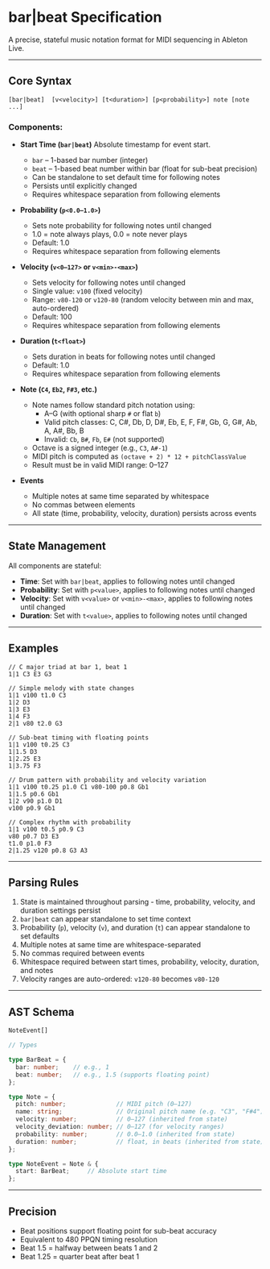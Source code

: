 # bar|beat Specification

A precise, stateful music notation format for MIDI sequencing in Ableton Live.

---

## Core Syntax

```
[bar|beat]  [v<velocity>] [t<duration>] [p<probability>] note [note ...]
```

### Components:

- **Start Time (`bar|beat`)** Absolute timestamp for event start.
  - `bar` – 1-based bar number (integer)
  - `beat` – 1-based beat number within bar (float for sub-beat precision)
  - Can be standalone to set default time for following notes
  - Persists until explicitly changed
  - Requires whitespace separation from following elements

- **Probability (`p<0.0–1.0>`)**
  - Sets note probability for following notes until changed
  - 1.0 = note always plays, 0.0 = note never plays
  - Default: 1.0
  - Requires whitespace separation from following elements

- **Velocity (`v<0–127>` or `v<min>-<max>`)**
  - Sets velocity for following notes until changed
  - Single value: `v100` (fixed velocity)
  - Range: `v80-120` or `v120-80` (random velocity between min and max,
    auto-ordered)
  - Default: 100
  - Requires whitespace separation from following elements

- **Duration (`t<float>`)**
  - Sets duration in beats for following notes until changed
  - Default: 1.0
  - Requires whitespace separation from following elements

- **Note (`C4`, `Eb2`, `F#3`, etc.)**
  - Note names follow standard pitch notation using:
    - A–G (with optional sharp `#` or flat `b`)
    - Valid pitch classes: C, C#, Db, D, D#, Eb, E, F, F#, Gb, G, G#, Ab, A, A#,
      Bb, B
    - Invalid: `Cb`, `B#`, `Fb`, `E#` (not supported)
  - Octave is a signed integer (e.g., `C3`, `A#-1`)
  - MIDI pitch is computed as `(octave + 2) * 12 + pitchClassValue`
  - Result must be in valid MIDI range: 0–127

- **Events**
  - Multiple notes at same time separated by whitespace
  - No commas between elements
  - All state (time, probability, velocity, duration) persists across events

---

## State Management

All components are stateful:

- **Time**: Set with `bar|beat`, applies to following notes until changed
- **Probability**: Set with `p<value>`, applies to following notes until changed
- **Velocity**: Set with `v<value>` or `v<min>-<max>`, applies to following
  notes until changed
- **Duration**: Set with `t<value>`, applies to following notes until changed

---

## Examples

```
// C major triad at bar 1, beat 1
1|1 C3 E3 G3

// Simple melody with state changes
1|1 v100 t1.0 C3
1|2 D3
1|3 E3
1|4 F3
2|1 v80 t2.0 G3

// Sub-beat timing with floating points
1|1 v100 t0.25 C3
1|1.5 D3
1|2.25 E3
1|3.75 F3

// Drum pattern with probability and velocity variation
1|1 v100 t0.25 p1.0 C1 v80-100 p0.8 Gb1
1|1.5 p0.6 Gb1
1|2 v90 p1.0 D1
v100 p0.9 Gb1

// Complex rhythm with probability
1|1 v100 t0.5 p0.9 C3
v80 p0.7 D3 E3
t1.0 p1.0 F3
2|1.25 v120 p0.8 G3 A3
```

---

## Parsing Rules

1. State is maintained throughout parsing - time, probability, velocity, and
   duration settings persist
2. `bar|beat` can appear standalone to set time context
3. Probability (`p`), velocity (`v`), and duration (`t`) can appear standalone
   to set defaults
4. Multiple notes at same time are whitespace-separated
5. No commas required between events
6. Whitespace required between start times, probability, velocity, duration, and
   notes
7. Velocity ranges are auto-ordered: `v120-80` becomes `v80-120`

---

## AST Schema

```ts
NoteEvent[]

// Types

type BarBeat = {
  bar: number;    // e.g., 1
  beat: number;   // e.g., 1.5 (supports floating point)
};

type Note = {
  pitch: number;              // MIDI pitch (0–127)
  name: string;               // Original pitch name (e.g. "C3", "F#4")
  velocity: number;           // 0–127 (inherited from state)
  velocity_deviation: number; // 0–127 (for velocity ranges)
  probability: number;        // 0.0–1.0 (inherited from state)
  duration: number;           // float, in beats (inherited from state)
};

type NoteEvent = Note & {
  start: BarBeat;     // Absolute start time
};
```

---

## Precision

- Beat positions support floating point for sub-beat accuracy
- Equivalent to 480 PPQN timing resolution
- Beat 1.5 = halfway between beats 1 and 2
- Beat 1.25 = quarter beat after beat 1
